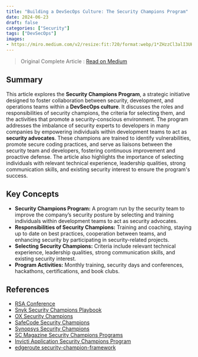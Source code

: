 ```yaml
---
title: "Building a DevSecOps Culture: The Security Champions Program"
date: 2024-06-23
draft: false
categories: ["Security"]
tags: ["DevSecOps"]
images:
- https://miro.medium.com/v2/resize:fit:720/format:webp/1*ZHzzCl3alI3UHdzfQ8iddw.png
---
```


> Original Complete Article : [Read on Medium](https://medium.com/itnext/building-a-devsecops-culture-the-security-champions-program-3d5c5afa6eba)

## Summary

This article explores the **Security Champions Program**, a strategic initiative designed to foster collaboration between security, development, and operations teams within a **DevSecOps culture**. It discusses the roles and responsibilities of security champions, the criteria for selecting them, and the activities that promote a security-conscious environment. The program addresses the imbalance of security experts to developers in many companies by empowering individuals within development teams to act as **security advocates**. These champions are trained to identify vulnerabilities, promote secure coding practices, and serve as liaisons between the security team and developers, fostering continuous improvement and proactive defense. The article also highlights the importance of selecting individuals with relevant technical experience, leadership qualities, strong communication skills, and existing security interest to ensure the program's success.

## Key Concepts

*   **Security Champions Program:** A program run by the security team to improve the company’s security posture by selecting and training individuals within development teams to act as security advocates.
*   **Responsibilities of Security Champions:** Training and coaching, staying up to date on best practices, cooperation between teams, and enhancing security by participating in security-related projects.
*   **Selecting Security Champions:** Criteria include relevant technical experience, leadership qualities, strong communication skills, and existing security interest.
*   **Program Activities:** Monthly training, security days and conferences, hackathons, certifications, and book clubs.

## References

*   [RSA Conference](https://www.youtube.com/watch?v=9gVM93a1H1I&ab_channel=RSAConference)
*   [Snyk Security Champions Playbook](https://go.snyk.io/security-champions-playbook.html)
*   [OX Security Champions](https://www.ox.security/security-champions/)
*   [SafeCode Security Champions](https://safecode.org/wp-content/uploads/2019/02/Security-Champions-2019-.pdf)
*   [Synopsys Security Champions](https://www.synopsys.com/content/dam/synopsys/sig-assets/ebooks/security-champions-devsecops-lifecycle.pdf)
*   [SC Magazine Security Champions Programs](https://www.scmagazine.com/resource/devsecops-security-champion-programs-what-they-are-how-to-build-one)
*   [Invicti Application Security Champions Program](https://www.invicti.com/blog/web-security/application-security-champions-program/)
*   [edgeroute security-champion-framework](https://github.com/edgeroute/security-champion-framework)
